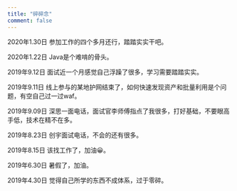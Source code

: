 ```yaml
---
title: "碎碎念"
comment: false
---
```




2020年1.30日 参加工作的四个多月还行，踏踏实实干吧。

2020年1.22日 Java是个难啃的骨头。

2019年9.12日 面试近一个月感觉自己浮躁了很多，学习需要踏踏实实。

2019年9.11日 线上参与的某地护网结束了，如何快速发现资产和批量利用是个问题，有空自己过一过waf。

2019年9.09日 深思一面电话，面试官李师傅指点了我很多，打好基础，不要眼高手低，技术在精不在多。

2019年8.23日 创宇面试电话，不会的还有很多。

2019年8.15日 该找工作了，加油😀。

2019年6.30日 暑假了，加油。

2019年4.30日 觉得自己所学的东西不成体系，过于零碎。